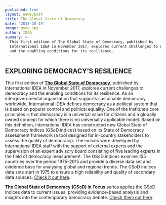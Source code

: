 ```yaml
---
published: true
layout: news/post
title: The Global State of Democracy
date: '2018-10-19'
image: gsod.jpg
author: IDEA
summary: >-
  This first edition of The Global State of Democracy, published by
  International IDEA in November 2017, explores current challenges to democracy
  and the enabling conditions for its resilience.
---
```

## EXPLORING DEMOCRACY’S RESILIENCE

This first edition of **[The Global State of Democracy](https://www.idea.int/gsod/)**, published by International IDEA in November 2017, explores current challenges to democracy and the enabling conditions for its resilience. As an intergovernmental organization that supports sustainable democracy worldwide, International IDEA defines democracy as a political system that is based on popular control and political equality. One of the Institute’s core principles is that democracy is a universal value for citizens and a globally owned concept for which there is no universally applicable model. Based on this definition, International IDEA has constructed new Global State of Democracy indices (GSoD indices) based on its State of Democracy assessment framework (a tool designed for in-country stakeholders to assess the quality of democracy). The indices were
developed by International IDEA staff with the support of external experts and the supervision of an expert advisory board consisting of five leading experts in the field of democracy measurement. The GSoD indices examine 155 countries over the period 1975–2015 and provide a diverse data set and evidence base for analysing global and regional trends. The GSoD indices data sets start in 1975 to ensure a high reliability and quality of secondary data sources. [Check it out here](https://www.idea.int/gsod/).

**[The Global State of Democracy (GSoD) In Focus](https://www.idea.int/publications/categories/gsod-in-focus)** series applies the GSoD Indices data to current issues, providing evidence-based analysis and insights into the contemporary democracy debate. [Check them out here](https://www.idea.int/publications/categories/gsod-in-focus).
